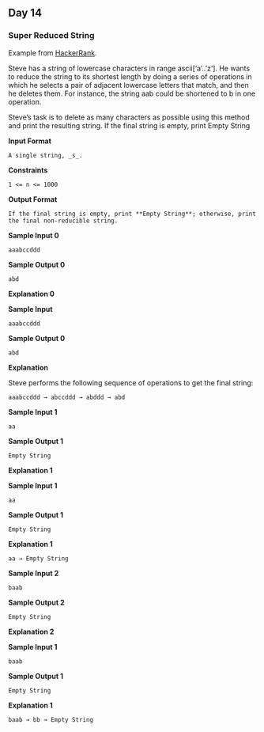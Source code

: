 ## Day 14 ##

### Super Reduced String ###

Example from [HackerRank](https://www.hackerrank.com/challenges/reduced-string/problem).

Steve has a string of lowercase characters in range ascii[‘a’..’z’]. He wants to reduce the string to its shortest length by doing a series of operations in which he selects a pair of adjacent lowercase letters that match, and then he deletes them. For instance, the string aab could be shortened to b in one operation.

Steve’s task is to delete as many characters as possible using this method and print the resulting string. If the final string is empty, print Empty String

**Input Format**

    A single string, _s_.

**Constraints**

    1 <= n <= 1000

**Output Format**

    If the final string is empty, print **Empty String**; otherwise, print the final non-reducible string.

**Sample Input 0**

    aaabccddd

**Sample Output 0**

    abd

**Explanation 0**

**Sample Input**

    aaabccddd

**Sample Output 0**

    abd

**Explanation**

Steve performs the following sequence of operations to get the final string:

    aaabccddd → abccddd → abddd → abd

**Sample Input 1**

    aa

**Sample Output 1**

    Empty String

**Explanation 1**

**Sample Input 1**

    aa

**Sample Output 1**

    Empty String

**Explanation 1**

    aa → Empty String

**Sample Input 2**

    baab

**Sample Output 2**

    Empty String

**Explanation 2**

**Sample Input 1**

    baab

**Sample Output 1**

    Empty String

**Explanation 1**

    baab → bb → Empty String
